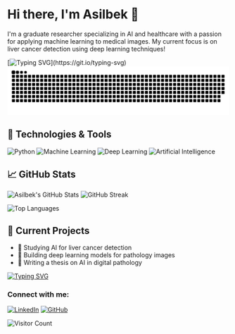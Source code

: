 # Hi there, I'm Asilbek 👋
I'm a graduate researcher specializing in AI and healthcare with a passion for applying machine learning to medical images. My current focus is on liver cancer detection using deep learning techniques!
 
[![Typing SVG](https://readme-typing-svg.herokuapp.com?color=%2336BCF7&lines=Welcome+to+my+GitHub!)](https://git.io/typing-svg)
![snake gif](https://github.com/asil07/asil07/blob/main/.github/workflows/github-contribution-grid-snake.svg)
## 🔧 Technologies & Tools
![Python](https://img.shields.io/badge/Python-3776AB?style=for-the-badge&logo=python&logoColor=white)
![Machine Learning](https://img.shields.io/badge/Machine%20Learning-brightgreen?style=for-the-badge&logo=TensorFlow&logoColor=white)
![Deep Learning](https://img.shields.io/badge/Deep%20Learning-%23FF6F00.svg?&style=for-the-badge&logo=deep-learning&logoColor=white)
![Artificial Intelligence](https://img.shields.io/badge/Artificial%20Intelligence-%234B0082.svg?&style=for-the-badge&logo=artificial-intelligence&logoColor=white)



## 📈 GitHub Stats
![Asilbek's GitHub Stats](https://github-readme-stats.vercel.app/api?username=asil07&show_icons=true&theme=radical)
![GitHub Streak](https://github-readme-streak-stats.herokuapp.com/?user=asil07&theme=radical)

![Top Languages](https://github-readme-stats.vercel.app/api/top-langs/?username=asil07&layout=compact&theme=radical)


## 🚀 Current Projects
- 🔬 Studying AI for liver cancer detection
- 🤖 Building deep learning models for pathology images
- 📖 Writing a thesis on AI in digital pathology

[![Typing SVG](https://readme-typing-svg.herokuapp.com?color=%2336BCF7&lines=The+Best+Way+to+Predict+the+Future+is+to+Create+It;AI+is+the+Bridge+to+a+Healthier+World;Every+Line+of+Code+Counts)](https://git.io/typing-svg)
### Connect with me:
[![LinkedIn](https://img.shields.io/badge/LinkedIn-blue?style=flat-square&logo=linkedin&logoColor=white)](https://www.linkedin.com/in/asilbek-yuldashev-4b4783165/)
[![GitHub](https://img.shields.io/badge/GitHub-black?style=flat-square&logo=github&logoColor=white)](https://github.com/asil07)


![Visitor Count](https://komarev.com/ghpvc/?username=asil07&color=blue)

<!--
**asil07/asil07** is a ✨ _special_ ✨ repository because its `README.md` (this file) appears on your GitHub profile.

Here are some ideas to get you started:

- 🔭 I’m currently working on ...
- 🌱 I’m currently learning ...
- 👯 I’m looking to collaborate on ...
- 🤔 I’m looking for help with ...
- 💬 Ask me about ...
- 📫 How to reach me: ...
- 😄 Pronouns: ...
- ⚡ Fun fact: ...
-->
